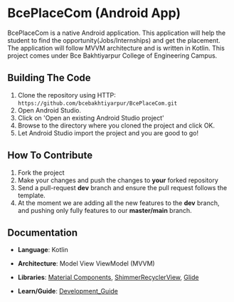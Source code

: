 # BcePlaceCom (Android App)

BcePlaceCom is a native Android application. This application will help the student to find the opportunity(Jobs/Internships) and get the placement. The application will follow MVVM architecture and is written in Kotlin. This project comes under Bce Bakhtiyarpur College of Engineering Campus.


## Building The Code

1. Clone the repository using HTTP: `https://github.com/bcebakhtiyarpur/BcePlaceCom.git`
2. Open Android Studio.
3. Click on 'Open an existing Android Studio project'
4. Browse to the directory where you cloned the project and click OK.
5. Let Android Studio import the project and you are good to go!


## How To Contribute

1. Fork the project
2. Make your changes and push the changes to **your** forked repository
3. Send a pull-request **dev** branch and ensure the pull request follows the template.
4. At the moment we are adding all the new features to the **dev** branch, and pushing only fully features to our
**master/main** branch.

## Documentation

- **Language**: Kotlin
- **Architecture**: Model View ViewModel (MVVM)
- **Libraries**: 
[Material Components](https://github.com/material-components/material-components-android),
[ShimmerRecyclerView](https://github.com/sharish/ShimmerRecyclerView),
[Glide](https://github.com/bumptech/glide)

- **Learn/Guide**:
[Development_Guide](https://developer.android.com/guide)
